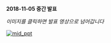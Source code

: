 **2018-11-05 중간 발표**

*이미지를 클릭하면 발표 영상으로 넘어갑니다*

[![mid_ppt](https://Lee-Su-Jin.github.io/assets/img/mid_ppt.png)](https://youtu.be/yLZLXtthy90)
